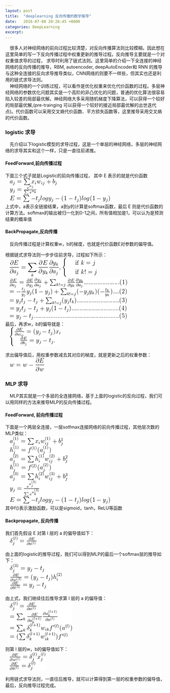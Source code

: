 ```yaml
---
layout: post
title:  "deeplearning 反向传播的数学推导"
date:   2016-07-08 20:26:45 +0800
categories:	DeepLearning
excerpt:
---
```


&emsp;很多人对神经网络的前向过程比较清楚，对反向传播算法则比较模糊。因此想在这里简单的写一下反向传播过程中权重更新的推导过程。反向推导主要就是一个对权重值求导的过程， 求导时利用了链式法则。这里简单的介绍一下全连接的神经网络的反向传播的推导，RBM, autoencoder, deepAutoEncoder和 RNN 的推导与这种全连接的反向求导推导类似，CNN网络的则要不一样些，但其实也还是利用的链式求导法则。  
&emsp;神经网络的一个训练过程，可以看作是优化权重来优化代价函数的过程。多层神经网络的参数优化问题其实是一个高阶的非凸优化的问题，普通的优化算法很容易陷入较差的局部最优解。神经网络大多采用随机梯度下降算法，可以获得一个较好的局部最优解,(pre-trainging 可以获得一个较好的接近局部最优解的出世迭代点)。代价函数可以采用交叉熵代价函数、平方损失函数等，这里推导采用交叉熵的代价函数。

### logistic 求导

&emsp;先介绍以下logistic模型的求导过程，这是一个单层的神经网络，多层的神经网络的求导其实和这个一样，只是一直往前递推。  

#### FeedForward,前向传播过程  

下面三个式子就是Logistic的前向传播过程， 其中 E 表示的就是代价函数  
&emsp;![](/images/old/Lforward.png)  
上式中，a表示全链接结果，a到y的计算是softmax函数，最后 E 则是代价函数的计算方法。softmax的输出被归一化到0-1之间，所有值相加是1，可以认为是预测结果的概率值  

#### BackPropagate,反向传播
&emsp;反向传播过程是计算权重w，b的梯度，也就是代价函数E对参数的偏导值。  

根据链式求导法则一步步往前求导，过程如下所示：  
&emsp;![](/images/old/deltaa.png)  
&emsp;![](/images/old/Lback.png)  
最后，再求w，b的偏导就是：  
&emsp;![](/images/old/delta.png)  

求出偏导值后，用权重参数减去其对应的梯度，就是更新之后的权重参数：   
&emsp;![](/images/old/wupdate.png)  

### MLP 求导  
&emsp;MLP其实就是一个多层的全连接网络，基于上面的logistic的反向过程，我们可以用同样的方法来推导MLP的反向传播过程。  
#### FeedForward, 前向传播过程  

下面是一个两层全连接，一层sotfmax连接网络的前向传播过程，其他层次数的MLP类似：  
&emsp;![](/images/old/Mforward.png)   
其中f()表示激励函数，可以是sigmoid，tanh，ReLU等函数  

#### Backpropagate, 反向传播

我们首先假设 E 对第 l 层的 a 的偏导值如下：  
&emsp;![](/images/old/deltadefine.png)    

由上面的logistic的推导过程，我们可以得到MLP的最后一个softmax层的推导如下：  
&emsp;![](/images/old/firstdelta.png)   

由上式，我们继续往后推导求第 l 层的 a 的偏导值：  
&emsp;![](/images/old/nextdelta.png)  

则第 l 层的w，b的偏导值如下：  
&emsp;![](/images/old/netxwb.png)  

利用链式求导法则，一直往后推导，就可以计算得到第一层的权重参数的偏导值，最后，反向推导过程完成。  

